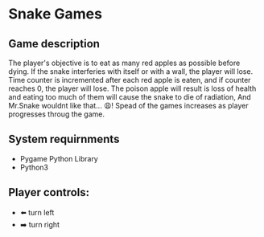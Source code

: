 # Snake Games

## Game description
The player's objective is to eat as many red apples as possible before dying. If the snake interferies with itself or with a wall, the player will lose. Time counter is incremented after each red apple is eaten, and if counter reaches 0, the player will lose. The poison apple will result is loss of health and eating too much of them will cause the snake to die of radiation, And Mr.Snake wouldnt like that... :weary:! Spead of the games increases as player progresses throug the game.

## System requirnments
- Pygame Python Library
- Python3

## Player controls:
- :arrow_left: turn left
- :arrow_right: turn right
